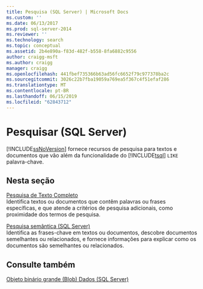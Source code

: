 ```yaml
---
title: Pesquisa (SQL Server) | Microsoft Docs
ms.custom: ''
ms.date: 06/13/2017
ms.prod: sql-server-2014
ms.reviewer: ''
ms.technology: search
ms.topic: conceptual
ms.assetid: 2b4e890a-f83d-482f-b558-8fa6882c9556
author: craigg-msft
ms.author: craigg
manager: craigg
ms.openlocfilehash: 441fbef735366b63ad56fc6652f79c977378ba2c
ms.sourcegitcommit: 3026c22b7fba19059a769ea5f367c4f51efaf286
ms.translationtype: MT
ms.contentlocale: pt-BR
ms.lasthandoff: 06/15/2019
ms.locfileid: "62843712"
---
```

# <a name="search-sql-server"></a>Pesquisar (SQL Server)
  [!INCLUDE[ssNoVersion](../includes/ssnoversion-md.md)] fornece recursos de pesquisa para textos e documentos que vão além da funcionalidade do [!INCLUDE[tsql](../includes/tsql-md.md)] `LIKE` palavra-chave.  
  
## <a name="in-this-section"></a>Nesta seção  
 [Pesquisa de Texto Completo](../relational-databases/search/full-text-search.md)  
 Identifica textos ou documentos que contêm palavras ou frases específicas, e que atende a critérios de pesquisa adicionais, como proximidade dos termos de pesquisa.  
  
 [Pesquisa semântica &#40;SQL Server&#41;](../relational-databases/search/semantic-search-sql-server.md)  
 Identifica as frases-chave em textos ou documentos, descobre documentos semelhantes ou relacionados, e fornece informações para explicar como os documentos são semelhantes ou relacionados.  
  
## <a name="see-also"></a>Consulte também  
 [Objeto binário grande &#40;Blob&#41; Dados &#40;SQL Server&#41;](../relational-databases/blob/binary-large-object-blob-data-sql-server.md)  
  
  
